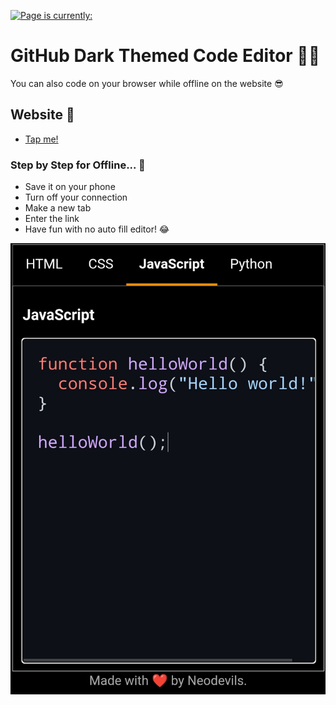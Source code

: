 [![Page is currently:](https://github.com/Neodevils/github-dark-themed-editor/actions/workflows/pages.yml/badge.svg?branch=main)](https://github.com/Neodevils/github-dark-themed-editor/actions/workflows/pages.yml)

# GitHub Dark Themed Code Editor 🙌🏻

You can also code on your browser while offline on the website 😎

## Website 🤠

* [Tap me!](https://neoaichan.me/github-dark-themed-editor)

### Step by Step for Offline... 👀

* Save it on your phone
* Turn off your connection
* Make a new tab
* Enter the link
* Have fun with no auto fill editor! 😂

![image](main_image.jpg)
